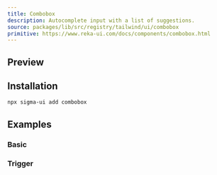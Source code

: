 ```yaml
---
title: Combobox
description: Autocomplete input with a list of suggestions.
source: packages/lib/src/registry/tailwind/ui/combobox
primitive: https://www.reka-ui.com/docs/components/combobox.html
---
```


## Preview

<ComponentPreview name="Combobox" />

## Installation

```bash
npx sigma-ui add combobox
```

## Examples

### Basic 

<ComponentPreview name="Combobox" />

### Trigger

<ComponentPreview name="ComboboxTrigger" />
